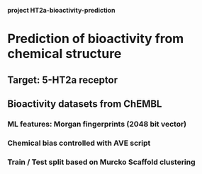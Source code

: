 **project HT2a-bioactivity-prediction**
# Prediction of bioactivity from chemical structure 
## Target: 5-HT2a receptor
## Bioactivity datasets from ChEMBL
### ML features: Morgan fingerprints (2048 bit vector)
### Chemical bias controlled with AVE script
### Train / Test split based on Murcko Scaffold clustering
